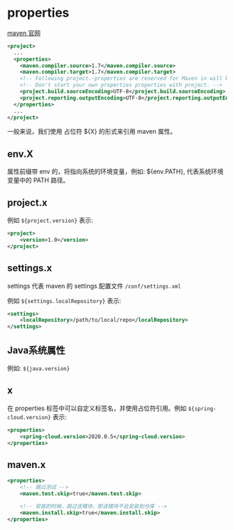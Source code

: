 # properties

[maven 官网](https://maven.apache.org/pom.html 'maven')

```xml
<project>
  ...
  <properties>
    <maven.compiler.source>1.7</maven.compiler.source>
    <maven.compiler.target>1.7</maven.compiler.target>
    <!-- Following project.-properties are reserved for Maven in will become elements in a future POM definition. -->
    <!-- Don't start your own properties properties with project. -->
    <project.build.sourceEncoding>UTF-8</project.build.sourceEncoding> 
    <project.reporting.outputEncoding>UTF-8</project.reporting.outputEncoding>
  </properties>
  ...
</project>
```

一般来说，我们使用 占位符 ${X} 的形式来引用 maven 属性。

## env.X

属性前缀带 env 的，将指向系统的环境变量，例如: ${env.PATH}, 代表系统环境变量中的 PATH 路径。

## project.x

例如 ```${project.version}``` 表示:

```xml
<project>
    <version>1.0</version>
</project>
```

## settings.x

settings 代表 maven 的 settings 配置文件 ```/conf/settings.xml```

例如 ```${settings.localRepository}``` 表示:

```xml
<settings>
    <localRepository>/path/to/local/repo</localRepository>
</settings>
```

## Java系统属性

例如: ```${java.version}```

## x

在 properties 标签中可以自定义标签名，并使用占位符引用。例如 ```${spring-cloud.version}``` 表示:

```xml
<properties>
    <spring-cloud.version>2020.0.5</spring-cloud.version>
</properties>
```

## maven.x

```xml
<properties>
    <!-- 跳过测试 -->
    <maven.test.skip>true</maven.test.skip>

    <!-- 安装的时候，跳过该模块，即该模块不会安装到仓库 -->
    <maven.install.skip>true</maven.install.skip>
</properties>
```
